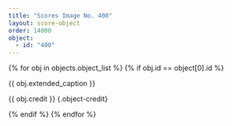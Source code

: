 ```yaml
---
title: "Scores Image No. 400"
layout: score-object
order: 14000
object:
  - id: "400"
---
```


{% for obj in objects.object_list %}
{% if obj.id == object[0].id %}

{{ obj.extended_caption }}

{{ obj.credit }} {.object-credit}

{% endif %}
{% endfor %}
